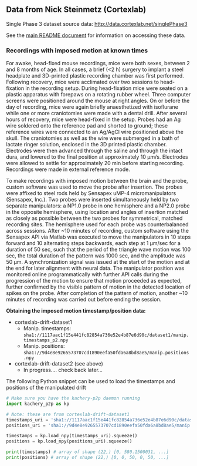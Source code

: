 ## Data from Nick Steinmetz (Cortexlab)

Single Phase 3 dataset source data: http://data.cortexlab.net/singlePhase3

See the [main README document](../README.md) for information on accessing these data.

<!-- Source data kachery URI: `sha1dir://d40edb4e52ad5abef2c1689f7b04164fbf65271b.cortexlab-single-phase-3` -->

### Recordings with imposed motion at known times

For awake, head-fixed mouse recordings, mice were both sexes, between 2 and 8 months of age. In all cases, a brief (<2 h) surgery to implant a steel headplate and 3D-printed plastic recording chamber was first performed. Following recovery, mice were acclimated over two sessions to head-fixation in the recording setup. During head-fixation mice were seated on a plastic apparatus with forepaws on a rotating rubber wheel. Three computer screens were positioned around the mouse at right angles. On or before the day of recording, mice were again briefly anaesthetized with isoflurane while one or more craniotomies were made with a dental drill. After several hours of recovery, mice were head-fixed in the setup. Probes had an Ag wire soldered onto the reference pad and shorted to ground; these reference wires were connected to an Ag/AgCl wire positioned above the skull. The craniotomies as well as the wire were submerged in a bath of lactate ringer solution, enclosed in the 3D printed plastic chamber. Electrodes were then advanced through the saline and through the intact dura, and lowered to the final position at approximately 10 µm/s. Electrodes were allowed to settle for approximately 20 min before starting recording. Recordings were made in external reference mode.

To make recordings with imposed motion between the brain and the probe, custom software was used to move the probe after insertion. The probes were affixed to steel rods held by Sensapex uMP-4 micromanipulators (Sensapex, Inc.). Two probes were inserted simultaneously held by two separate manipulators: a NP1.0 probe in one hemisphere and a NP2.0 probe in the opposite hemisphere, using location and angles of insertion matched as closely as possible between the two probes for symmetrical, matched recording sites. The hemisphere used for each probe was counterbalanced across sessions. After ~10 minutes of recording, custom software using the Sensapex API via Matlab was executed to move the manipulators in 10 steps forward and 10 alternating steps backwards, each step at 1 µm/sec for a duration of 50 sec, such that the period of the triangle wave motion was 100 sec, the total duration of the pattern was 1000 sec, and the amplitude was 50 µm. A synchronization signal was issued at the start of the motion and at the end for later alignment with neural data. The manipulator position was monitored online programmatically with further API calls during the progression of the motion to ensure that motion proceeded as expected, further confirmed by the visible pattern of motion in the detected location of spikes on the probe. After completion of the pattern of motion, another ~10 minutes of recording was carried out before ending the session.

**Obtaining the imposed motion timestamp/position data:**

* cortexlab-drift-dataset1
    - Manip. timestamps: `sha1://1117aac1f15e441fc82854a736e52e4b87e6d90c/dataset1/manip.timestamps_p2.npy`
    - Manip. positions: `sha1://9d4e8e9265573707cd1890eefa50fda6a8bd8ae5/manip.positions.npy`
* cortexlab-drift-dataset2 (see above)
    - In progress.... check back later...
    <!-- - Manip. timestamps: `sha1://b03ea67a69cbbcba214582cf6de1154bcf6b1f92/manip.timestamps.npy`
    - Manip. positions: `sha1://9d4e8e9265573707cd1890eefa50fda6a8bd8ae5/manip.positions.npy` -->

The following Python snippet can be used to load the timestamps and positions of the manipulated drift

```python
# Make sure you have the kachery-p2p daemon running
import kachery_p2p as kp

# Note: these are from cortexlab-drift-dataset1
timestamps_uri = 'sha1://1117aac1f15e441fc82854a736e52e4b87e6d90c/dataset1/manip.timestamps_p2.npy'
positions_uri = 'sha1://9d4e8e9265573707cd1890eefa50fda6a8bd8ae5/manip.positions.npy'

timestamps = kp.load_npy(timestamps_uri).squeeze()
positions = kp.load_npy(positions_uri).squeeze()

print(timestamps) # array of shape (22,) [0, 580.1500031, ...]
print(positions) # array of shape (22,) [0, 0, 50, 0, 50, ...]
```